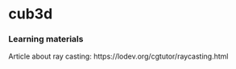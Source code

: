 # cub3d
<h3>Learning materials</h3>
<p>
Article about ray casting: https://lodev.org/cgtutor/raycasting.html
</p>
